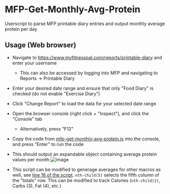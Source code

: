 # MFP-Get-Monthly-Avg-Protein
Userscript to parse MFP printable diary entries and output monthly average protein per day

## Usage (Web browser)
- Navigate to https://www.myfitnesspal.com/reports/printable-diary and enter your username
  - This can also be accessed by logging into MFP and navigating to Reports -> Printable Diary
- Enter your desired date range and ensure that only "Food Diary" is checked (do not enable "Exercise Diary")
- Click "Change Report" to load the data for your selected date range
- Open the browser console (right click + "Inspect"), and click the "Console" tab
  - Alternatively, press "F12" 
- Copy the code from [mfp-get-monthly-avg-protein.js](https://github.com/SharmaMitchell/MFP-Get-Monthly-Avg-Protein/blob/main/mfp-get-monthly-avg-protein.js) into the console, and press "Enter" to run the code
- This should output an expandable object containing average protein values per month
![image](https://github.com/SharmaMitchell/MFP-Get-Monthly-Avg-Protein/assets/90817905/169693fb-8185-48b7-af3f-1a27f6a3bc04)

- This script can be modified to generage averages for other macros as well, see [line 16 of the script](https://github.com/SharmaMitchell/MFP-Get-Monthly-Avg-Protein/blob/4ee075b8f6260733649a0c9d4a10557058888b01/mfp-get-monthly-avg-protein.js#L16). `nth-child(5)` selects the fifth column of the "totals" row. This can be modified to track Calories (`nth-child(2)`, Carbs (3), Fat (4), etc.)
